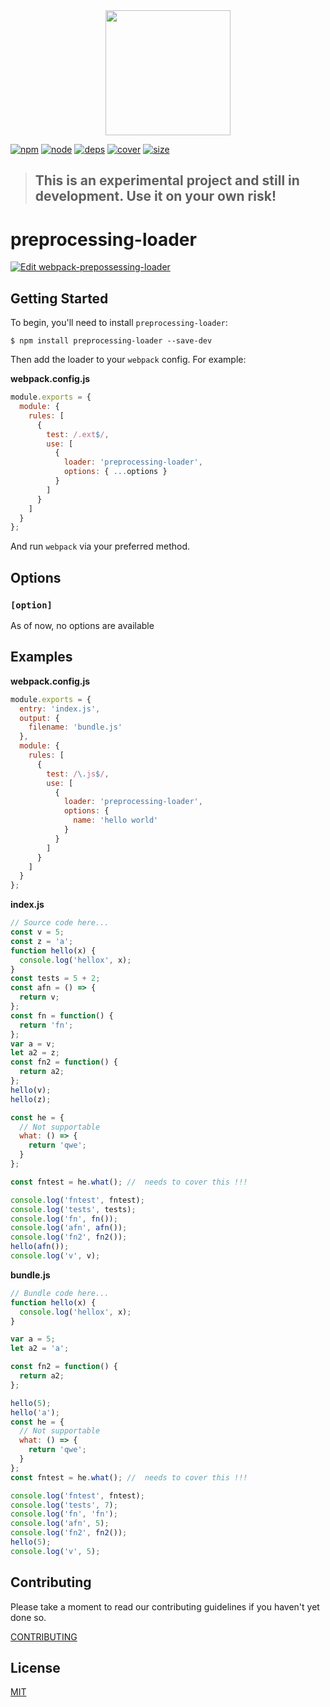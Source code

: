 <div align="center">
  <a href="https://github.com/webpack/webpack">
    <img width="200" height="200" src="https://webpack.js.org/assets/icon-square-big.svg">
  </a>
</div>

[![npm][npm]][npm-url]
[![node][node]][node-url]
[![deps][deps]][deps-url]
[![cover][cover]][cover-url]
[![size][size]][size-url]

> ## This is an experimental project and still in development. Use it on your own risk!

# preprocessing-loader

[![Edit webpack-prepossessing-loader](https://codesandbox.io/static/img/play-codesandbox.svg)](https://codesandbox.io/s/webpack-prepossessing-loader-b6boi?fontsize=14)

## Getting Started

To begin, you'll need to install `preprocessing-loader`:

```console
$ npm install preprocessing-loader --save-dev
```

<!-- isLoader ? use(this) : delete(isPlugin) -->

Then add the loader to your `webpack` config. For example:

**webpack.config.js**

```js
module.exports = {
  module: {
    rules: [
      {
        test: /.ext$/,
        use: [
          {
            loader: 'preprocessing-loader',
            options: { ...options }
          }
        ]
      }
    ]
  }
};
```

And run `webpack` via your preferred method.

## Options

### `[option]`

As of now, no options are available

<!--

Type: `[type|other-type]`
Default: `[type|null]`

[ option description ]


**webpack.config.js**

```js
module.exports = {
  module: {
    rules: [
      {
        loader: `preprocessing-loader`,
        options: {
          [option]: ''
        }
      }
    ]
  }
};
```

-->

## Examples

**webpack.config.js**

```js
module.exports = {
  entry: 'index.js',
  output: {
    filename: 'bundle.js'
  },
  module: {
    rules: [
      {
        test: /\.js$/,
        use: [
          {
            loader: 'preprocessing-loader',
            options: {
              name: 'hello world'
            }
          }
        ]
      }
    ]
  }
};
```

**index.js**

```js
// Source code here...
const v = 5;
const z = 'a';
function hello(x) {
  console.log('hellox', x);
}
const tests = 5 + 2;
const afn = () => {
  return v;
};
const fn = function() {
  return 'fn';
};
var a = v;
let a2 = z;
const fn2 = function() {
  return a2;
};
hello(v);
hello(z);

const he = {
  // Not supportable
  what: () => {
    return 'qwe';
  }
};

const fntest = he.what(); //  needs to cover this !!!

console.log('fntest', fntest);
console.log('tests', tests);
console.log('fn', fn());
console.log('afn', afn());
console.log('fn2', fn2());
hello(afn());
console.log('v', v);
```

**bundle.js**

```js
// Bundle code here...
function hello(x) {
  console.log('hellox', x);
}

var a = 5;
let a2 = 'a';

const fn2 = function() {
  return a2;
};

hello(5);
hello('a');
const he = {
  // Not supportable
  what: () => {
    return 'qwe';
  }
};
const fntest = he.what(); //  needs to cover this !!!

console.log('fntest', fntest);
console.log('tests', 7);
console.log('fn', 'fn');
console.log('afn', 5);
console.log('fn2', fn2());
hello(5);
console.log('v', 5);
```

## Contributing

Please take a moment to read our contributing guidelines if you haven't yet done so.

[CONTRIBUTING](./.github/CONTRIBUTING.md)

## License

[MIT](./LICENSE)

[npm]: https://img.shields.io/npm/v/preprocessing-loader.svg
[npm-url]: https://npmjs.com/package/preprocessing-loader
[node]: https://img.shields.io/node/v/preprocessing-loader.svg
[node-url]: https://nodejs.org
[deps]: https://david-dm.org/anikethsaha/preprocessing-loader.svg
[deps-url]: https://david-dm.org/anikethsaha/preprocessing-loader
[cover]: https://codecov.io/gh/anikethsaha/preprocessing-loader/branch/master/graph/badge.svg
[cover-url]: https://codecov.io/gh/anikethsaha/preprocessing-loader
[chat]: https://img.shields.io/badge/gitter-webpack%2Fwebpack-brightgreen.svg
[size]: https://packagephobia.now.sh/badge?p=preprocessing-loader
[size-url]: https://packagephobia.now.sh/result?p=preprocessing-loader
